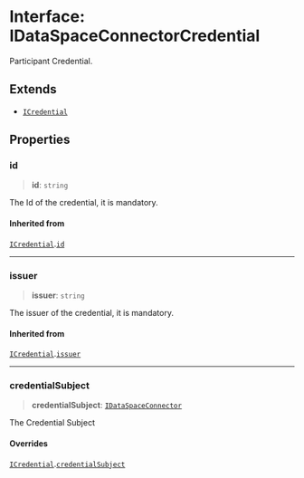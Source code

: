 # Interface: IDataSpaceConnectorCredential

Participant Credential.

## Extends

- [`ICredential`](ICredential.md)

## Properties

### id

> **id**: `string`

The Id of the credential, it is mandatory.

#### Inherited from

[`ICredential`](ICredential.md).[`id`](ICredential.md#id)

***

### issuer

> **issuer**: `string`

The issuer of the credential, it is mandatory.

#### Inherited from

[`ICredential`](ICredential.md).[`issuer`](ICredential.md#issuer)

***

### credentialSubject

> **credentialSubject**: [`IDataSpaceConnector`](IDataSpaceConnector.md)

The Credential Subject

#### Overrides

[`ICredential`](ICredential.md).[`credentialSubject`](ICredential.md#credentialsubject)
